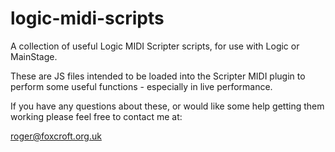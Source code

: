 logic-midi-scripts
==================

A collection of useful Logic MIDI Scripter scripts, for use with Logic or MainStage.

These are JS files intended to be loaded into the Scripter MIDI plugin to perform some useful functions - especially in live performance. 

If you have any questions about these, or would like some help getting them working please feel free to contact me at:

roger@foxcroft.org.uk
